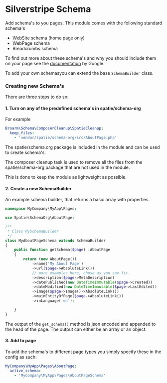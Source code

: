 # Silverstripe Schema

Add schema's to you pages. This module comes with the following standard schema's

- WebSite schema (home page only)
- WebPage schema
- Breadcrumbs schema

To find out more about these schema's and why you should include them on your page see the [documentation](https://developers.google.com/search/docs/data-types/data-type-selector) by Google.

To add your own schemasyou can extend the base `SchemaBuilder` class.

### Creating new Schema's

There are three steps to do so:

#### 1. Turn on any of the predefined schema's in spatie/schema-org

For example

```yaml
Broarm\Schema\ComposerCleanup\SpatieCleanup:
  keep_files:
    - 'vendor/spatie/schema-org/src/AboutPage.php'
```

The spatie/schema.org package is included in the module and can be used to create schema's.

The composer cleanup task is used to remove all the files from the spatie/schema-org package that are not used in the module.

This is done to keep the module as lightweight as possible.

#### 2. Create a new SchemaBuilder

An example schema builder, that returns a basic array with properties.

```php
namespace MyCompany\MyApp\Pages;

use Spatie\SchemaOrg\AboutPage;

/**
 * Class MySchemaBuilder
 */
class MyAboutPageSchema extends SchemaBuilder
{
    public function getSchema($page) :AboutPage
    {
        return (new AboutPage())
            ->name('My About Page')
            ->url($page->AbsoluteLink())
            // more examples here, chose as you see fit.
            ->description($page->MetaDescription)
            ->datePublished(new DateTimeImmutable($page->Created))
            ->dateModified(new DateTimeImmutable($page->LastEdited))
            ->image($page->Image()->AbsoluteLink())
            ->mainEntityOfPage($page->AbsoluteLink())
            ->inLanguage('en');

    }
}
```

The output of the `get_schema()` method is json encoded and appended to the head of the page.
The output can either be an array or an object.

#### 3. Add to page

To add the schema's to different page types you simply specify these in the config as such:

```yaml
MyCompany\MyApp\Pages\AboutPage:
  active_schema:
    - 'MyCompany\MyApp\Pages\AboutPageSchema'
```
